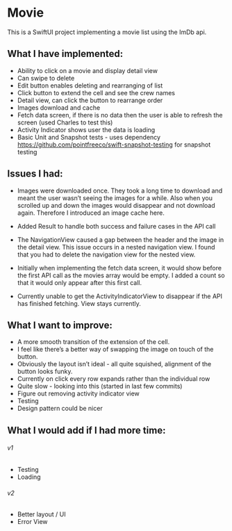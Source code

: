 # Movie

This is a SwiftUI project implementing a movie list using the ImDb api.

## What I have implemented:

* Ability to click on a movie and display detail view
* Can swipe to delete
* Edit button enables deleting and rearranging of list
* Click button to extend the cell and see the crew names
* Detail view, can click the button to rearrange order
* Images download and cache
* Fetch data screen, if there is no data then the user is able to refresh the screen (used Charles to test this)
* Activity Indicator shows user the data is loading
* Basic Unit and Snapshot tests - uses dependency https://github.com/pointfreeco/swift-snapshot-testing for snapshot testing

## Issues I had:

* Images were downloaded once.  They took a long time to download and meant the user wasn’t seeing the images for a while.  Also when you scrolled up and down the images would disappear and not download again.  Therefore I introduced an image cache here.

* Added Result to handle both success and failure cases in the API call

* The NavigationView caused a gap between the header and the image in the detail view.  This issue occurs in a nested navigation view.  I found that you had to delete the navigation view for the nested view.

* Initially when implementing the fetch data screen, it would show before the first API call as the movies array would be empty.  I added a count so that it would only appear after this first call.

* Currently unable to get the ActivityIndicatorView to disappear if the API has finished fetching.  View stays currently.


## What I want to improve:

* A more smooth transition of the extension of the cell.
* I feel like there’s a better way of swapping the image on touch of the button.
* Obviously the layout isn’t ideal - all quite squished, alignment of the button looks funky.
* Currently on click every row expands rather than the individual row
* Quite slow - looking into this (started in last few commits)
* Figure out removing activity indicator view
* Testing
* Design pattern could be nicer

## What I would add if I had more time:

###### v1
* Testing
* Loading

###### v2
* Better layout / UI
* Error View
